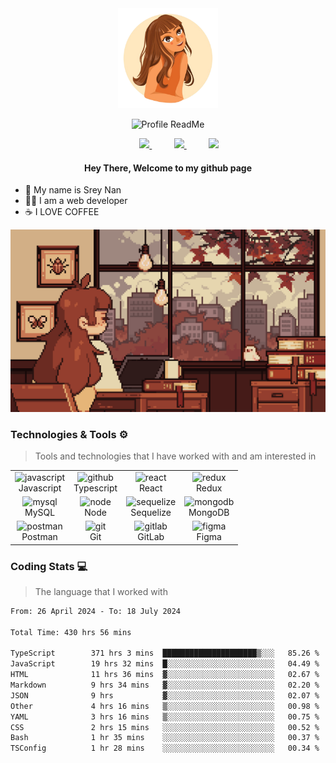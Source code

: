 <div align="center">
  <img src="assets/images/avatar.png" width="160px">
  
![Profile ReadMe](https://komarev.com/ghpvc/?username=SreyNann&color=blueviolet&base=1234&abbreviated=true&label=PROFILE+VIEWS)

  <div>
    &nbsp;&nbsp;&nbsp;&nbsp;&nbsp;&nbsp;&nbsp;&nbsp;
    <a href="https://www.linkedin.com/in/soeun-sreynan/" target="_blank">
    <img src="https://img.shields.io/badge/Linkedin-%231DA1F2.svg?style=for-the-badge&logo=Linkedin&logoColor=white">
    </a>
    &nbsp;&nbsp;&nbsp;&nbsp;&nbsp;&nbsp;&nbsp;&nbsp;
    <a href="https://discordapp.com/users/1123865070829576303" target="_blank">
    <img src="https://img.shields.io/badge/Discord-7289da?style=for-the-badge&logo=Discord&logoColor=white">
    </a>
    &nbsp;&nbsp;&nbsp;&nbsp;&nbsp;&nbsp;&nbsp;&nbsp;
    <a href="https://t.me/soeun_sreynan/" target="_blank">
    <img src="https://img.shields.io/badge/telegram-2CA5E0?style=for-the-badge&logo=telegram&logoColor=white">
    </a>
  </div>

<h4 >
Hey There, Welcome to my github page
</h4>

</div>

- 🌱 My name is Srey Nan
- 👩‍💻 I am a web developer
- ☕️ I LOVE COFFEE
<div align="center">  
  <img alt="banner.gif" src="assets/images/banner.webp">
</div>

### Technologies & Tools ⚙️

> Tools and technologies that I have worked with and am interested in

<table width="100%" align="center">
  <tr >
    <td align="center">
      <img src="https://techstack-generator.vercel.app/js-icon.svg" width="64" height="64" alt="javascript" />
      <br>Javascript
    </td>
    <td align="center">
        <img src="https://techstack-generator.vercel.app/ts-icon.svg" width="64" height="64" alt="github" />
      <br>Typescript
    </td>
    <td align="center">
        <img src="https://techstack-generator.vercel.app/react-icon.svg" width="48" height="64" alt="react" />
      <br>React
    </td>
    <td align="center">
        <img src="https://techstack-generator.vercel.app/redux-icon.svg" width="48" height="64" alt="redux" />
      <br>Redux
    </td>
  </tr>
  <tr>
    <td align="center" >
        <img src="https://skillicons.dev/icons?i=mysql" width="48" height="64" alt="mysql" />
      <br>MySQL
    </td>
    <td align="center">
      <img src="https://skillicons.dev/icons?i=nodejs" width="48" height="64" alt="node" />
      <br>Node
    </td>
    <td align="center" >
        <img src="https://skillicons.dev/icons?i=sequelize" width="48" height="64" alt="sequelize" />
      <br>Sequelize
    </td>
    <td align="center">
        <img src="https://skillicons.dev/icons?i=mongodb" width="48" height="64" alt="mongodb" />
      <br>MongoDB
    </td> 
  </tr>
  <tr>
    <td align="center">
        <img src="https://skillicons.dev/icons?i=postman" width="48" height="64" alt="postman" />
      <br>Postman
    </td>
    <td align="center">
        <img src="https://skillicons.dev/icons?i=git" width="48" height="64" alt="git" />
      <br>Git
    </td>
    <td align="center">
        <img src="https://skillicons.dev/icons?i=gitlab" width="48" height="64" alt="gitlab" />
      <br>GitLab
    </td>
    <td align="center">
        <img src="https://skillicons.dev/icons?i=figma" width="48" height="64" alt="figma" />
      <br>Figma
    </td>
  </tr>
</table>

### Coding Stats 💻

> The language that I worked with

<!--START_SECTION:waka-->

```txt
From: 26 April 2024 - To: 18 July 2024

Total Time: 430 hrs 56 mins

TypeScript        371 hrs 3 mins  █████████████████████▒░░░   85.26 %
JavaScript        19 hrs 32 mins  █░░░░░░░░░░░░░░░░░░░░░░░░   04.49 %
HTML              11 hrs 36 mins  ▓░░░░░░░░░░░░░░░░░░░░░░░░   02.67 %
Markdown          9 hrs 34 mins   ▓░░░░░░░░░░░░░░░░░░░░░░░░   02.20 %
JSON              9 hrs           ▓░░░░░░░░░░░░░░░░░░░░░░░░   02.07 %
Other             4 hrs 16 mins   ▒░░░░░░░░░░░░░░░░░░░░░░░░   00.98 %
YAML              3 hrs 16 mins   ▒░░░░░░░░░░░░░░░░░░░░░░░░   00.75 %
CSS               2 hrs 15 mins   ░░░░░░░░░░░░░░░░░░░░░░░░░   00.52 %
Bash              1 hr 35 mins    ░░░░░░░░░░░░░░░░░░░░░░░░░   00.37 %
TSConfig          1 hr 28 mins    ░░░░░░░░░░░░░░░░░░░░░░░░░   00.34 %
```

<!--END_SECTION:waka-->
